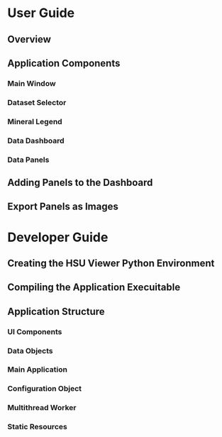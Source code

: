 # User Guide

## Overview

## Application Components

### Main Window

### Dataset Selector

### Mineral Legend

### Data Dashboard

### Data Panels

## Adding Panels to the Dashboard

## Export Panels as Images


# Developer Guide

## Creating the HSU Viewer Python Environment

## Compiling the Application Execuitable

## Application Structure

### UI Components

### Data Objects

### Main Application

### Configuration Object

### Multithread Worker

### Static Resources
